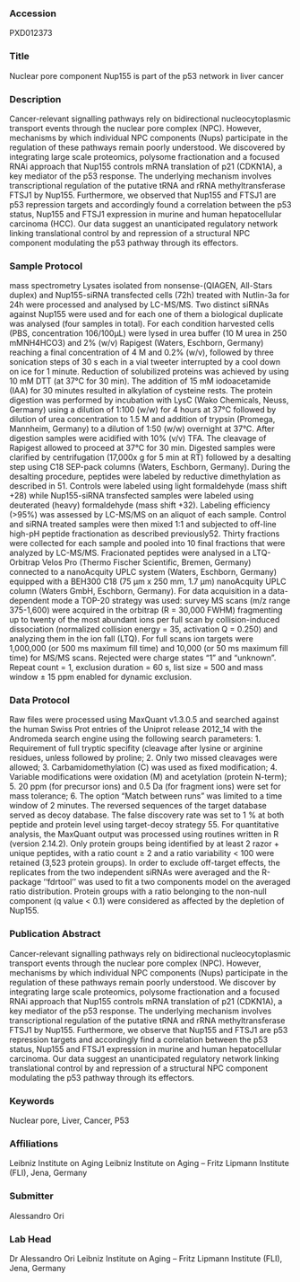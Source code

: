 ### Accession
PXD012373

### Title
Nuclear pore component Nup155 is part of the p53 network in liver cancer

### Description
Cancer-relevant signalling pathways rely on bidirectional nucleocytoplasmic transport events through the nuclear pore complex (NPC). However, mechanisms by which individual NPC components (Nups) participate in the regulation of these pathways remain poorly understood. We discovered by integrating large scale proteomics, polysome fractionation and a focused RNAi approach that Nup155 controls mRNA translation of p21 (CDKN1A), a key mediator of the p53 response. The underlying mechanism involves transcriptional regulation of the putative tRNA and rRNA methyltransferase FTSJ1 by Nup155. Furthermore, we observed that Nup155 and FTSJ1 are p53 repression targets and accordingly found a correlation between the p53 status, Nup155 and FTSJ1 expression in murine and human hepatocellular carcinoma (HCC). Our data suggest an unanticipated regulatory network linking translational control by and repression of a structural NPC component modulating the p53 pathway through its effectors.

### Sample Protocol
mass spectrometry  Lysates isolated from nonsense-(QIAGEN, All-Stars duplex) and Nup155-siRNA transfected cells (72h) treated with Nutlin-3a for 24h were processed and analysed by LC-MS/MS. Two distinct siRNAs against Nup155 were used and for each one of them a biological duplicate was analysed (four samples in total). For each condition harvested cells (PBS, concentration 106/100µL) were lysed in urea buffer (10 M urea in 250 mMNH4HCO3) and 2% (w/v) Rapigest (Waters, Eschborn, Germany) reaching a final concentration of 4 M and 0.2% (w/v), followed by three sonication steps of 30 s each in a vial tweeter interrupted by a cool down on ice for 1 minute. Reduction of solubilized proteins was achieved by using 10 mM DTT (at 37°C for 30 min). The addition of 15 mM iodoacetamide (IAA) for 30 minutes resulted in alkylation of cysteine rests. The protein digestion was performed by incubation with LysC (Wako Chemicals, Neuss, Germany) using a dilution of 1:100 (w/w) for 4 hours at 37°C followed by dilution of urea concentration to 1.5 M and addition of trypsin (Promega, Mannheim, Germany) to a dilution of 1:50 (w/w) overnight at 37°C. After digestion samples were acidified with 10% (v/v) TFA. The cleavage of Rapigest allowed to proceed at 37°C for 30 min. Digested samples were clarified by centrifugation (17,000x g for 5 min at RT) followed by a desalting step using C18 SEP-pack columns (Waters, Eschborn, Germany). During the desalting procedure, peptides were labeled by reductive dimethylation as described in 51. Controls were labeled using light formaldehyde (mass shift +28) while Nup155-siRNA transfected samples were labeled using deuterated (heavy) formaldehyde (mass shift +32). Labeling efficiency (>95%) was assessed by LC-MS/MS on an aliquot of each sample. Control and siRNA treated samples were then mixed 1:1 and subjected to off-line high-pH peptide fractionation as described previously52. Thirty fractions were collected for each sample and pooled into 10 final fractions that were analyzed by LC-MS/MS. Fracionated peptides were analysed in a LTQ-Orbitrap Velos Pro (Thermo Fischer Scientific, Bremen, Germany) connected to a nanoAcquity UPLC system (Waters, Eschborn, Germany) equipped with a BEH300 C18 (75 µm x 250 mm, 1.7 µm) nanoAcquity UPLC column (Waters GmbH, Eschborn, Germany). For data acquisition in a data-dependent mode a TOP-20 strategy was used: survey MS scans (m/z range 375-1,600) were acquired in the orbitrap (R = 30,000 FWHM) fragmenting up to twenty of the most abundant ions per full scan by collision-induced dissociation (normalized collision energy = 35, activation Q = 0.250) and analyzing them in the ion fall (LTQ). For full scans ion targets were 1,000,000 (or 500 ms maximum fill time) and 10,000 (or 50 ms maximum fill time) for MS/MS scans. Rejected were charge states “1” and “unknown”. Repeat count  = 1, exclusion duration = 60 s, list size = 500 and mass window ± 15 ppm enabled for dynamic exclusion.

### Data Protocol
Raw files were processed using MaxQuant v1.3.0.5 and searched against the human Swiss Prot entries of the Uniprot release 2012_14 with the Andromeda search engine using the following search parameters: 1. Requirement of full tryptic specifity (cleavage after lysine or arginine residues, unless followed by proline; 2. Only two missed cleavages were allowed; 3. Carbamidomethylation (C) was used as fixed modification; 4. Variable modifications were oxidation (M) and acetylation (protein N-term); 5. 20 ppm (for precursor ions) and 0.5 Da (for fragment ions) were set for mass tolerance; 6. The option “Match between runs” was limited to a time window of 2 minutes. The reversed sequences of the target database served as decoy database. The false discovery rate was set to 1 % at both peptide and protein level using target-decoy strategy 55. For quantitative analysis, the MaxQuant output was processed using routines written in R (version 2.14.2). Only protein groups being identified by at least 2 razor + unique peptides, with a ratio count ≥ 2 and a ratio variability < 100 were retained (3,523  protein groups). In order to exclude off-target effects, the replicates from the two independent siRNAs were averaged and the R-package ‘‘fdrtool’’ was used to fit a two components model on the averaged ratio distribution. Protein groups with a ratio belonging to the non-null component (q value < 0.1) were considered as affected by the depletion of Nup155.

### Publication Abstract
Cancer-relevant signalling pathways rely on bidirectional nucleocytoplasmic transport events through the nuclear pore complex (NPC). However, mechanisms by which individual NPC components (Nups) participate in the regulation of these pathways remain poorly understood. We discover by integrating large scale proteomics, polysome fractionation and a focused RNAi approach that Nup155 controls mRNA translation of p21 (CDKN1A), a key mediator of the p53 response. The underlying mechanism involves transcriptional regulation of the putative tRNA and rRNA methyltransferase FTSJ1 by Nup155. Furthermore, we observe that Nup155 and FTSJ1 are p53 repression targets and accordingly find a correlation between the p53 status, Nup155 and FTSJ1 expression in murine and human hepatocellular carcinoma. Our data suggest an unanticipated regulatory network linking translational control by and repression of a structural NPC component modulating the p53 pathway through its effectors.

### Keywords
Nuclear pore, Liver, Cancer, P53

### Affiliations
Leibniz Institute on Aging
Leibniz Institute on Aging  – Fritz Lipmann Institute (FLI), Jena, Germany

### Submitter
Alessandro Ori

### Lab Head
Dr Alessandro Ori
Leibniz Institute on Aging  – Fritz Lipmann Institute (FLI), Jena, Germany


